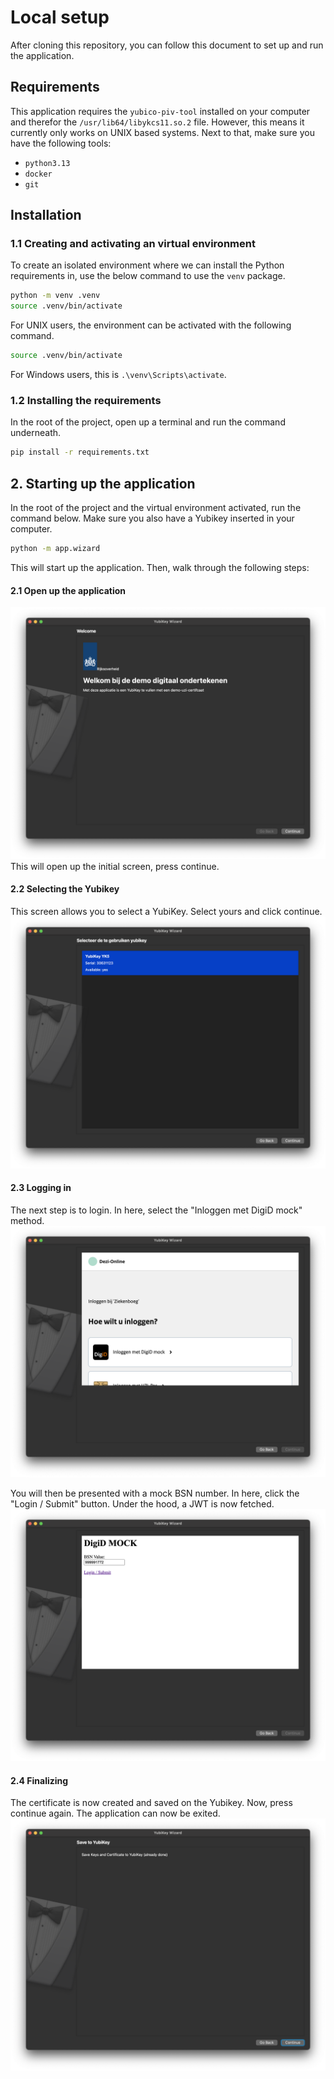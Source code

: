# Local setup
After cloning this repository, you can follow this document to set up and run the application. 

## Requirements
This application requires the `yubico-piv-tool` installed on your computer and therefor the `/usr/lib64/libykcs11.so.2` file. However, this means it currently only works on UNIX based systems. Next to that, make sure you have the following tools:
- `python3.13`
- `docker`
- `git`

## Installation
### 1.1 Creating and activating an virtual environment
To create an isolated environment where we can install the Python requirements in, use the below command to use the `venv` package.

```bash
python -m venv .venv
source .venv/bin/activate
```

For UNIX users, the environment can be activated with the following command.
```bash
source .venv/bin/activate
```

For Windows users, this is `.\venv\Scripts\activate`.

### 1.2 Installing the requirements
In the root of the project, open up a terminal and run the command underneath.

```bash
pip install -r requirements.txt
```



## 2. Starting up the application
In the root of the project and the virtual environment activated, run the command below. Make sure you also have a Yubikey inserted in your computer.

```bash
python -m app.wizard
```

This will start up the application. Then, walk through the following steps:

#### 2.1 Open up the application
![alt text](image.png)
This will open up the initial screen, press continue. 

#### 2.2 Selecting the Yubikey
This screen allows you to select a YubiKey. Select yours and click continue.
![alt text](image-1.png)

#### 2.3 Logging in
The next step is to login. In here, select the "Inloggen met DigiD mock" method. 
![alt text](image-4.png) 

You will then be presented with a mock BSN number. In here, click the "Login / Submit" button. Under the hood, a JWT is now fetched.
![alt text](image-5.png)

#### 2.4 Finalizing
The certificate is now created and saved on the Yubikey. Now, press continue again. The application can now be exited. 
![alt text](image-6.png)

